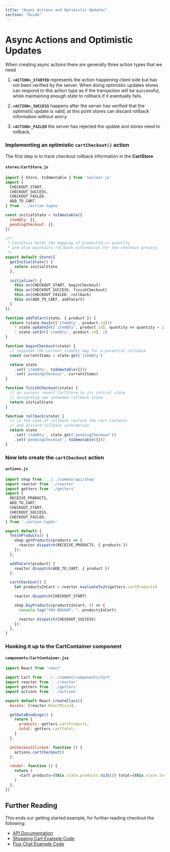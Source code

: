 ```yaml
---
title: "Async Actions and Optimistic Updates"
section: "Guide"
---
```


# Async Actions and Optimistic Updates

When creating async actions there are generally three action types that we need

1. **`<ACTION>_STARTED`** represents the action happening client side but has not been verified by the server.  When doing optimistic updates
stores can respond to this action type as if the transaction will be successful, while maintaining enough state to rollback if it eventually fails.

2. **`<ACTION>_SUCCESS`** happens after the server has verified that the optimistic update is valid, at this point stores can discard rollback information without worry.

3. **`<ACTION>_FAILED`** the server has rejected the update and stores need to rollback.

### Implementing an optimistic `cartCheckout()` action

The first step is to track checkout rollback information in the **CartStore**

#### `stores/CartStore.js`

```javascript
import { Store, toImmutable } from 'nuclear-js'
import {
  CHECKOUT_START,
  CHECKOUT_SUCCESS,
  CHECKOUT_FAILED,
  ADD_TO_CART,
} from '../action-types'

const initialState = toImmutable({
  itemQty: {},
  pendingCheckout: {},
})

/**
 * CartStore holds the mapping of productId => quantity
 * and also maintains rollback information for the checkout process
 */
export default Store({
  getInitialState() {
    return initialState
  },

  initialize() {
    this.on(CHECKOUT_START, beginCheckout)
    this.on(CHECKOUT_SUCCESS, finishCheckout)
    this.on(CHECKOUT_FAILED, rollback)
    this.on(ADD_TO_CART, addToCart)
  }
})

function addToCart(state, { product }) {
  return (state.hasIn(['itemQty', product.id]))
    ? state.updateIn(['itemQty', product.id], quantity => quantity + 1)
    : state.setIn(['itemQty', product.id], 1)
}

function beginCheckout(state) {
  // snapshot the current itemQty map for a potential rollback
  const currentItems = state.get('itemQty')

  return state
    .set('itemQty', toImmutable({}))
    .set('pendingCheckout', currentItems)
}

function finishCheckout(state) {
  // on success revert CartStore to its initial state
  // discarding now unneeded rollback state
  return initialState
}

function rollback(state) {
  // in the case of rollback restore the cart contents
  // and discard rollback information
  return state
    .set('itemQty', state.get('pendingCheckout'))
    .set('pendingCheckout', toImmutable({}))
}
```

### Now lets create the `cartCheckout` action

#### `actions.js`

```javascript
import shop from '../../common/api/shop'
import reactor from './reactor'
import getters from './getters'
import {
  RECEIVE_PRODUCTS,
  ADD_TO_CART,
  CHECKOUT_START,
  CHECKOUT_SUCCESS,
  CHECKOUT_FAILED,
} from './action-types'

export default {
  fetchProducts() {
    shop.getProducts(products => {
      reactor.dispatch(RECEIVE_PRODUCTS, { products })
    });
  },

  addToCart(product) {
    reactor.dispatch(ADD_TO_CART, { product })
  },

  cartCheckout() {
    let productsInCart = reactor.evaluateToJS(getters.cartProducts)

    reactor.dispatch(CHECKOUT_START)

    shop.buyProducts(productsInCart, () => {
      console.log("YOU BOUGHT: ", productsInCart)

      reactor.dispatch(CHECKOUT_SUCCESS)
    });
  },
}
```

### Hooking it up to the CartContainer component

#### `components/CartContainer.jsx`

```javascript
import React from 'react'

import Cart from '../../common/components/Cart'
import reactor from '../reactor'
import getters from '../getters'
import actions from '../actions'

export default React.createClass({
  mixins: [reactor.ReactMixin],

  getDataBindings() {
    return {
      products: getters.cartProducts,
      total: getters.cartTotal,
    }
  },

  onCheckoutClicked: function () {
    actions.cartCheckout()
  },

  render: function () {
    return (
      <Cart products={this.state.products.toJS()} total={this.state.total} onCheckoutClicked={this.onCheckoutClicked} />
    )
  },
})
```

## Further Reading

This ends our getting started example, for further reading checkout the following:

- [API Documentation](./07-api.html)
- [Shopping Cart Example Code](https://github.com/optimizely/nuclear-js/tree/master/examples/shopping-cart)
- [Flux Chat Example Code](https://github.com/optimizely/nuclear-js/tree/master/examples/flux-chat)

